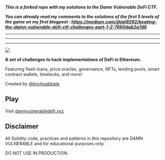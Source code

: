 **_This is a forked repo with my solutions to the Damn Vulnerable DeFi CTF._**

**_You can already read my comments to the solutions of the first 5 levels of the game on my first blogpost : https://medium.com/@jat9292/beating-the-damn-vulnerable-defi-ctf-challenges-part-1-2-7660dab2a7d6_**

---

---

---

![](cover.png)

**A set of challenges to hack implementations of DeFi in Ethereum.**

Featuring flash loans, price oracles, governance, NFTs, lending pools, smart contract wallets, timelocks, and more!

Created by [@tinchoabbate](https://twitter.com/tinchoabbate)

## Play

Visit [damnvulnerabledefi.xyz](https://damnvulnerabledefi.xyz)

## Disclaimer

All Solidity code, practices and patterns in this repository are DAMN VULNERABLE and for educational purposes only.

DO NOT USE IN PRODUCTION.
